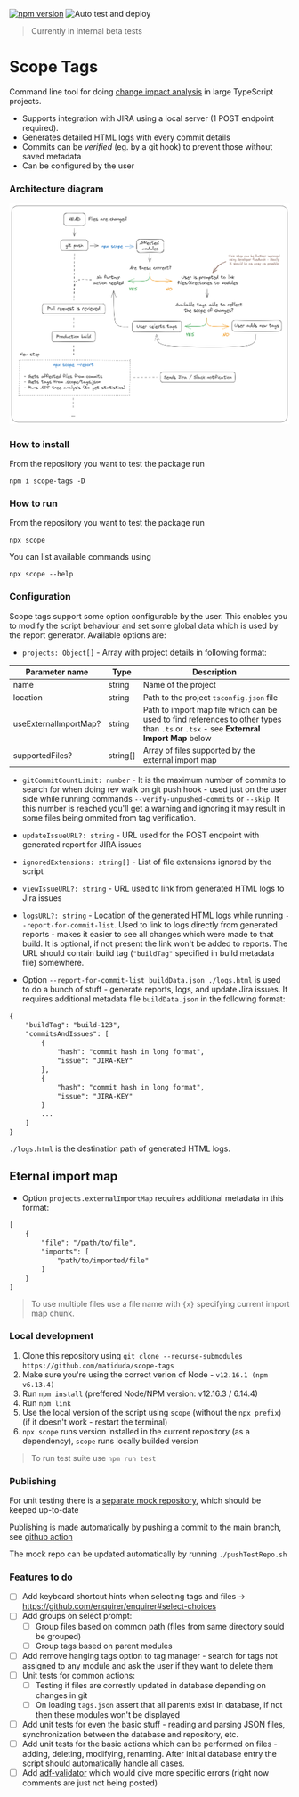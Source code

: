 [![npm version](https://badge.fury.io/js/scope-tags.svg)](https://www.npmjs.com/package/scope-tags)
![Auto test and deploy](https://github.com/matiduda/scope-tags/actions/workflows/test-and-deploy-to-npm.yml/badge.svg)

> Currently in internal beta tests

# Scope Tags

Command line tool for doing [change impact analysis](https://en.wikipedia.org/wiki/Change_impact_analysis) in large TypeScript projects.
- Supports integration with JIRA using a local server (1 POST endpoint required).
- Generates detailed HTML logs with every commit details
- Commits can be *verified* (eg. by a git hook) to prevent those without saved metadata
- Can be configured by the user

### Architecture diagram

![Alt text](img/architecture.png)

### How to install

From the repository you want to test the package run

```
npm i scope-tags -D
```

### How to run

From the repository you want to test the package run

```
npx scope
```
You can list available commands using
```
npx scope --help
```

### Configuration

Scope tags support some option configurable by the user. This enables you to modify the script behaviour and set some global data which is used by the report generator. Available options are:

- `projects: Object[]` - Array with project details in following format:

| Parameter name        | Type     | Description                                                                                                                            |
|-----------------------|----------|--------------------------------------------------------------------------------------------------                                      |
| name                  | string   | Name of the project                                                                                                                    |
| location              | string   | Path to the project `tsconfig.json` file                                                                                               |
| useExternalImportMap? | string   | Path to import map file which can be used to find references to other types than `.ts` or `.tsx` - see **Externral Import Map** below  |
| supportedFiles?       | string[] | Array of files supported by the external import map                                                                                    |

- `gitCommitCountLimit: number` - It is the maximum number of commits to search for when doing rev walk on git push hook - used just on the user side while running commands `--verify-unpushed-commits` or `--skip`. It this number is reached you'll get a warning and ignoring it may result in some files being ommited from tag verification.
- `updateIssueURL?: string` - URL used for the POST endpoint with generated report for JIRA issues
- `ignoredExtensions: string[]` - List of file extensions ignored by the script
- `viewIssueURL?: string` - URL used to link from generated HTML logs to Jira issues
- `logsURL?: string` - Location of the generated HTML logs while running  `--report-for-commit-list`. Used to link to logs directly from generated reports - makes it easier to see all changes which were made to that build. It is optional, if not present the link won't be added to reports. The URL should contain build tag (`"buildTag"` specified in build metadata file) somewhere.

- Option `--report-for-commit-list buildData.json ./logs.html` is used to do a bunch of stuff - generate reports, logs, and update Jira issues.
It requires additional metadata file `buildData.json` in the following format:

```
{
    "buildTag": "build-123",
    "commitsAndIssues": [
        {
            "hash": "commit hash in long format",
            "issue": "JIRA-KEY"
        },
        {
            "hash": "commit hash in long format",
            "issue": "JIRA-KEY"
        }
        ...
    ]
}
```

`./logs.html` is the destination path of generated HTML logs.

## Eternal import map

- Option `projects.externalImportMap` requires additional metadata in this format:

```
[
    {
        "file": "/path/to/file",
        "imports": [
            "path/to/imported/file"
        ]
    }
]
```

> To use multiple files use a file name with `{x}` specifying current import map chunk.

### Local development

1. Clone this repository using `git clone --recurse-submodules https://github.com/matiduda/scope-tags`
2. Make sure you're using the correct verion of Node - `v12.16.1 (npm v6.13.4)`
3. Run `npm install` (preffered Node/NPM version: v12.16.3 / 6.14.4)
4. Run `npm link`
5. Use the local version of the script using `scope` (without the `npx prefix`) (if it doesn't work - restart the terminal)
6. `npx scope` runs version installed in the current repository (as a dependency), `scope` runs locally builded version

> To run test suite use `npm run test`

### Publishing

For unit testing there is a [separate mock repository](https://github.com/matiduda/scope-tags-mock-repo-for-testing-only), which should be keeped up-to-date

Publishing is made automatically by pushing a commit to the main branch, see [github action](https://github.com/matiduda/scope-tags/actions/workflows/test-and-deploy-to-npm.yml)

The mock repo can be updated automatically by running `./pushTestRepo.sh`

### Features to do

- [ ] Add keyboard shortcut hints when selecting tags and files -> https://github.com/enquirer/enquirer#select-choices
- [ ] Add groups on select prompt:
    - [ ] Group files based on common path (files from same directory sould be grouped)
    - [ ] Group tags based on parent modules
- [ ] Add remove hanging tags option to tag manager - search for tags not assigned to any module and ask the user if they want to delete them
- [ ] Unit tests for common actions:
    - [ ] Testing if files are correstly updated in database depending on changes in git
    - [ ] On loading `tags.json` assert that all parents exist in database, if not then these modules won't be displayed
- [ ] Add unit tests for even the basic stuff - reading and parsing JSON files, synchronization between the database and repository, etc.
- [ ] Add unit tests for the basic actions which can be performed on files - adding, deleting, modifying, renaming. After initial database entry the script should automatically handle all cases.
- [ ] Add [adf-validator](https://github.com/torifat/adf-validator/tree/master) which would give more specific errors (right now comments are just not being posted)